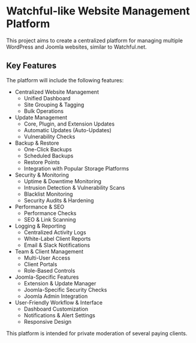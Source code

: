 # Watchful-like Website Management Platform

This project aims to create a centralized platform for managing multiple WordPress and Joomla websites, similar to Watchful.net.

## Key Features

The platform will include the following features:

- Centralized Website Management
    - Unified Dashboard
    - Site Grouping & Tagging
    - Bulk Operations
- Update Management
    - Core, Plugin, and Extension Updates
    - Automatic Updates (Auto-Updates)
    - Vulnerability Checks
- Backup & Restore
    - One-Click Backups
    - Scheduled Backups
    - Restore Points
    - Integration with Popular Storage Platforms
- Security & Monitoring
    - Uptime & Downtime Monitoring
    - Intrusion Detection & Vulnerability Scans
    - Blacklist Monitoring
    - Security Audits & Hardening
- Performance & SEO
    - Performance Checks
    - SEO & Link Scanning
- Logging & Reporting
    - Centralized Activity Logs
    - White-Label Client Reports
    - Email & Slack Notifications
- Team & Client Management
    - Multi-User Access
    - Client Portals
    - Role-Based Controls
- Joomla-Specific Features
    - Extension & Update Manager
    - Joomla-Specific Security Checks
    - Joomla Admin Integration
- User-Friendly Workflow & Interface
    - Dashboard Customization
    - Notifications & Alert Settings
    - Responsive Design

This platform is intended for private moderation of several paying clients.